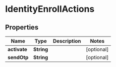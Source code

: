

# IdentityEnrollActions

## Properties

Name | Type | Description | Notes
------------ | ------------- | ------------- | -------------
**activate** | **String** |  |  [optional]
**sendOtp** | **String** |  |  [optional]



